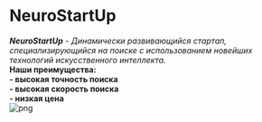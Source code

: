 # NeuroStartUp
***NeuroStartUp*** - *Динамически развивающийся стартап, специализирующийся на поиске с использованием новейших технологий искусственного интеллекта.*   
**Наши преимущества:**  
**- высокая точность поиска**  
**- высокая скорость поиска**  
**- низкая цена**  
![png](https://camo.githubusercontent.com/ace14ee894d150192a7b05b12410738aa65528da742bbce69315a5f441320ea7/68747470733a2f2f692e696d6775722e636f6d2f495a4f525769492e706e67 "Логотип")